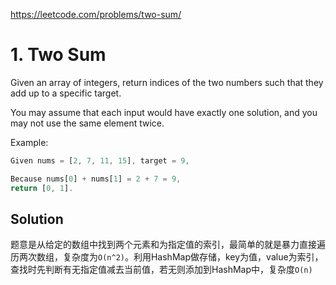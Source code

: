 https://leetcode.com/problems/two-sum/
# 1. Two Sum

Given an array of integers, return indices of the two numbers such that they add up to a specific target.

You may assume that each input would have exactly one solution, and you may not use the same element twice.

Example:
```javascript
Given nums = [2, 7, 11, 15], target = 9,

Because nums[0] + nums[1] = 2 + 7 = 9,
return [0, 1].
```

## Solution
题意是从给定的数组中找到两个元素和为指定值的索引，最简单的就是暴力直接遍历两次数组，复杂度为`O(n^2)`。利用HashMap做存储，key为值，value为索引，查找时先判断有无指定值减去当前值，若无则添加到HashMap中，复杂度`O(n)`
